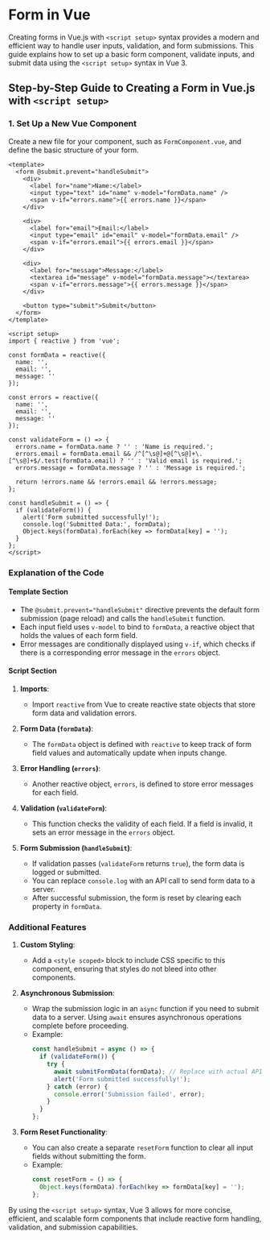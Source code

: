 # Form in Vue
Creating forms in Vue.js with `<script setup>` syntax provides a modern and efficient way to handle user inputs, validation, and form submissions. This guide explains how to set up a basic form component, validate inputs, and submit data using the `<script setup>` syntax in Vue 3.

## Step-by-Step Guide to Creating a Form in Vue.js with `<script setup>`

### 1. Set Up a New Vue Component

Create a new file for your component, such as `FormComponent.vue`, and define the basic structure of your form.

```vue
<template>
  <form @submit.prevent="handleSubmit">
    <div>
      <label for="name">Name:</label>
      <input type="text" id="name" v-model="formData.name" />
      <span v-if="errors.name">{{ errors.name }}</span>
    </div>

    <div>
      <label for="email">Email:</label>
      <input type="email" id="email" v-model="formData.email" />
      <span v-if="errors.email">{{ errors.email }}</span>
    </div>

    <div>
      <label for="message">Message:</label>
      <textarea id="message" v-model="formData.message"></textarea>
      <span v-if="errors.message">{{ errors.message }}</span>
    </div>

    <button type="submit">Submit</button>
  </form>
</template>

<script setup>
import { reactive } from 'vue';

const formData = reactive({
  name: '',
  email: '',
  message: ''
});

const errors = reactive({
  name: '',
  email: '',
  message: ''
});

const validateForm = () => {
  errors.name = formData.name ? '' : 'Name is required.';
  errors.email = formData.email && /^[^\s@]+@[^\s@]+\.[^\s@]+$/.test(formData.email) ? '' : 'Valid email is required.';
  errors.message = formData.message ? '' : 'Message is required.';

  return !errors.name && !errors.email && !errors.message;
};

const handleSubmit = () => {
  if (validateForm()) {
    alert('Form submitted successfully!');
    console.log('Submitted Data:', formData);
    Object.keys(formData).forEach(key => formData[key] = '');
  }
};
</script>
```

### Explanation of the Code

#### Template Section

- The `@submit.prevent="handleSubmit"` directive prevents the default form submission (page reload) and calls the `handleSubmit` function.
- Each input field uses `v-model` to bind to `formData`, a reactive object that holds the values of each form field.
- Error messages are conditionally displayed using `v-if`, which checks if there is a corresponding error message in the `errors` object.

#### Script Section

1. **Imports**: 
   - Import `reactive` from Vue to create reactive state objects that store form data and validation errors.
   
2. **Form Data (`formData`)**: 
   - The `formData` object is defined with `reactive` to keep track of form field values and automatically update when inputs change.
   
3. **Error Handling (`errors`)**: 
   - Another reactive object, `errors`, is defined to store error messages for each field.
   
4. **Validation (`validateForm`)**: 
   - This function checks the validity of each field. If a field is invalid, it sets an error message in the `errors` object.
   
5. **Form Submission (`handleSubmit`)**: 
   - If validation passes (`validateForm` returns `true`), the form data is logged or submitted. 
   - You can replace `console.log` with an API call to send form data to a server.
   - After successful submission, the form is reset by clearing each property in `formData`.

### Additional Features

1. **Custom Styling**: 
   - Add a `<style scoped>` block to include CSS specific to this component, ensuring that styles do not bleed into other components.

2. **Asynchronous Submission**: 
   - Wrap the submission logic in an `async` function if you need to submit data to a server. Using `await` ensures asynchronous operations complete before proceeding.
   - Example:
     ```javascript
     const handleSubmit = async () => {
       if (validateForm()) {
         try {
           await submitFormData(formData); // Replace with actual API call
           alert('Form submitted successfully!');
         } catch (error) {
           console.error('Submission failed', error);
         }
       }
     };
     ```

3. **Form Reset Functionality**: 
   - You can also create a separate `resetForm` function to clear all input fields without submitting the form.
   - Example:
     ```javascript
     const resetForm = () => {
       Object.keys(formData).forEach(key => formData[key] = '');
     };
     ```

By using the `<script setup>` syntax, Vue 3 allows for more concise, efficient, and scalable form components that include reactive form handling, validation, and submission capabilities.